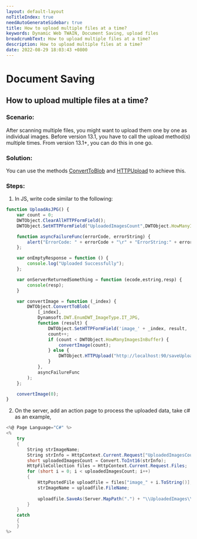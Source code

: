 ```yaml
---
layout: default-layout
noTitleIndex: true
needAutoGenerateSidebar: true
title: How to upload multiple files at a time?
keywords: Dynamic Web TWAIN, Document Saving, upload files
breadcrumbText: How to upload multiple files at a time?
description: How to upload multiple files at a time?
date: 2022-08-29 18:03:43 +0800
---
```


# Document Saving

## How to upload multiple files at a time?

### Scenario:
After scanning multiple files, you might want to upload them one by one as individual images. Before version 13.1, you have to call the upload method(s) multiple times. From version 13.1+, you can do this in one go.

### Solution:
You can use the methods [ConvertToBlob](/_articles/info/api/WebTwain_IO.md#converttoblob) and [HTTPUpload](/_articles/info/api/WebTwain_IO.md#httpupload) to achieve this.

### Steps:

1. In JS, write code similar to the following:
```javascript
function UploadAsJPG() {
    var count = 0;
    DWTObject.ClearAllHTTPFormField();
    DWTObject.SetHTTPFormField("UploadedImagesCount",DWTObject.HowManyImagesInBuffer);

    function asyncFailureFunc(errorCode, errorString) {
        alert("ErrorCode: " + errorCode + "\r" + "ErrorString:" + errorString);
    };

    var onEmptyResponse = function () {
        console.log("Uploaded Successfully");
    };

    var onServerReturnedSomething = function (ecode,estring,resp) {
        console(resp);
    }

    var convertImage = function (_index) {
        DWTObject.ConvertToBlob(
            [_index], 
            Dynamsoft.DWT.EnumDWT_ImageType.IT_JPG,
            function (result) {
                DWTObject.SetHTTPFormField('image_' + _index, result, 'JPG_image_' + _index);
                count++;
                if (count < DWTObject.HowManyImagesInBuffer) {
                    convertImage(count);
                } else {
                    DWTObject.HTTPUpload("http://localhost:90/saveUploadedJPG.aspx", onEmptyResponse, onServerReturnedSomething);// Please replace the URL with yours.
                }
            }, 
            asyncFailureFunc
        );
    };

    convertImage(0);
}
```
2. On the server, add an action page to process the uploaded data, take c# as an example,
```csharp
<%@ Page Language="C#" %>
<%
    try
    {
        String strImageName;
        String strInfo = HttpContext.Current.Request["UploadedImagesCount"];
        short uploadedImagesCount = Convert.ToInt16(strInfo);
        HttpFileCollection files = HttpContext.Current.Request.Files;
        for (short i = 0; i < uploadedImagesCount; i++)
        {
            HttpPostedFile uploadfile = files["image_" + i.ToString()];
            strImageName = uploadfile.FileName;
    
            uploadfile.SaveAs(Server.MapPath(".") + "\\UploadedImages\\" + strImageName + ".jpg");
        }
    }
    catch
    {
    }
%>
```
